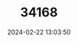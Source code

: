 ---
title: "34168"
category: "Dendroseris berteriana"
draft: false
date: 2024-02-22 13:03:50
languages:
  Spanish; Castilian: ["Col de Juan Fernández"]
---
